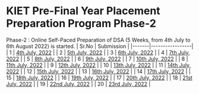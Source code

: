 # KIET Pre-Final Year Placement Preparation Program Phase-2

Phase-2 : Online Self-Paced Preparation of DSA (5 Weeks, from 4th July to 6th August 2022) is started.
| Sr.No | Submission |
|-------|-----------------|
| 1 | [4th July, 2022](/Submissions/4th%20July%2C%202022/) |
| 2 | [5th July, 2022](/Submissions/5th%20July%2C%202022/) |
| 3 | [6th July, 2022](/Submissions/6th%20July%2C%202022/) |
| 4 | [7th July, 2022](/Submissions/7th%20July%2C%202022/) |
| 5 | [8th July, 2022](/Submissions/8th%20July%2C%202022/) |
| 6 | [9th July, 2022](/Submissions/9th%20July%2C%202022/) |
| 7 | [10th July, 2022](/Submissions/10th%20July%2C%202022/) |
| 8 | [11th July, 2022](/Submissions/11th%20July%2C%202022/) |
| 9 | [12th July, 2022](/Submissions/12th%20July%2C%202022/) |
| 10 | [13th July, 2022](/Submissions/13th%20July%2C%202022/) |
| 11 | [14th July, 2022](/Submissions/14th%20July%2C%202022/) |
| 12 | [15th July, 2022](/Submissions/15th%20July%2C%202022/) |
| 13 | [16th July, 2022](/Submissions/16th%20July%2C%202022/) |
| 14 | [17th July, 2022](/Submissions/17th%20July%2C%202022/) |
| 15 | [18th July, 2022](/Submissions/18th%20July%2C%202022/) |
| 16 | [19th July, 2022](/Submissions/19th%20July%2C%202022/) |
| 17 | [20th July, 2022](/Submissions/20th%20July%2C%202022/) |
| 18 | [21st July, 2022](/Submissions/21st%20July%2C2022/) |
| 19 | [22nd July, 2022](/Submissions/22nd%20July%2C%202022/) |
| 20 | [23rd July, 2022](/Submissions/23rd%20July%2C2022/) |
